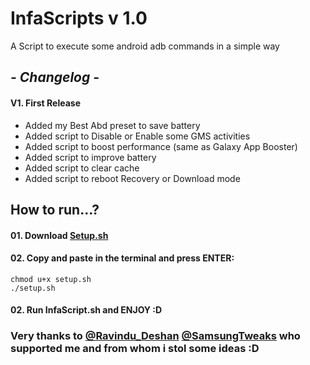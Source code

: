 # InfaScripts v 1.0

A Script to execute some android adb commands in a simple way <br>

## <i> - Changelog - </i>

####  V1. First Release
- Added my Best Abd preset to save battery  
- Added script to Disable or Enable some GMS activities
- Added script to boost performance (same as Galaxy App Booster)
- Added script to improve battery
- Added script to clear cache
- Added script to reboot Recovery or Download mode

## How to run...? 

#### 01. Download [Setup.sh](https://github.com/Infamousmick/infaScript/blob/master/setup.sh)
#### 02. Copy and paste in the terminal and press ENTER:
```
chmod u+x setup.sh
./setup.sh
```
     
#### 02. Run InfaScript.sh and ENJOY :D

### Very thanks to [@Ravindu_Deshan](https://t.me/Ravindu_Deshan) [@SamsungTweaks](https://t.me/SamsungTweaks) who supported me and from whom i stol some ideas :D

